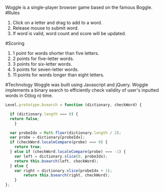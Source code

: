 Woggle is a single-player browser game based on the famous Boggle.
#Rules
1. Click on a letter and drag to add to a word.
2. Release mouse to submit word.
3. If word is valid, word count and score will be updated.

#Scoring
1. 1 point for words shorter than five letters.
2. 2 points for five-letter words.
3. 3 points for six-letter words.
4. 5 points for seven-letter words.
5. 11 points for words longer than eight letters.

#Technology
Woggle was built using Javascript and jQuery. Woggle implements a binary search to efficiently check validity of user's inputted words in O(log n) time.

``` javascript
Level.prototype.bsearch = function (dictionary, checkWord) {

  if (dictionary.length === 0) {
  return false;
	}

  var probeIdx = Math.floor(dictionary.length / 2);
  var probe = dictionary[probeIdx];
  if (checkWord.localeCompare(probe) === 0) {
    return true;
  } else if (checkWord.localeCompare(probe) === -1) {
    var left = dictionary.slice(0, probeIdx);
    return this.bsearch(left, checkWord);
  } else {
    var right = dictionary.slice(probeIdx + 1);
		return this.bsearch(right, checkWord);
	}
};
```
